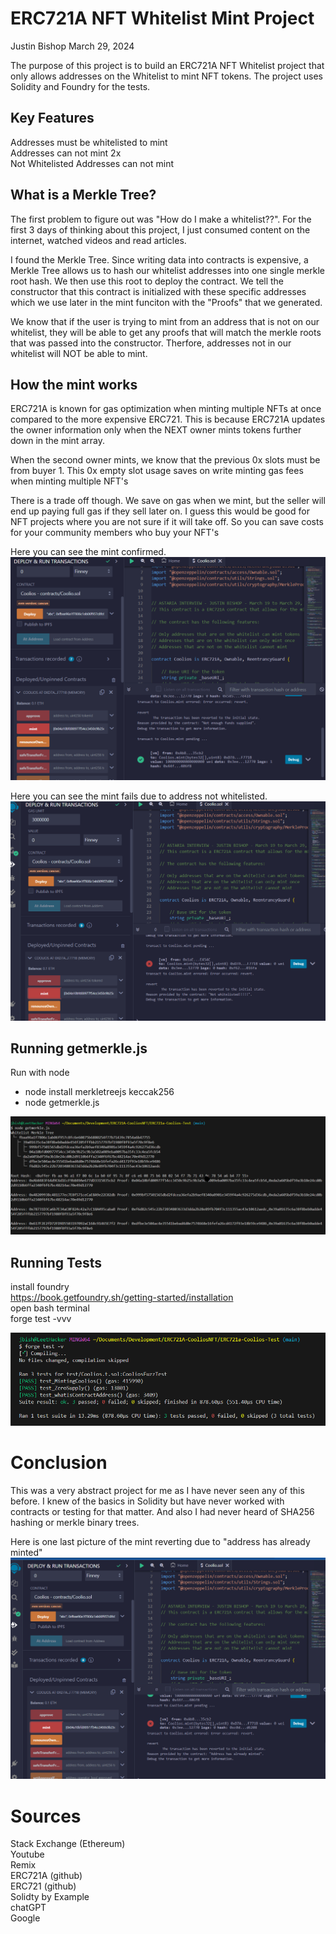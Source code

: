 # ERC721A NFT Whitelist Mint Project
Justin Bishop
March 29, 2024

The purpose of this project is to build an ERC721A NFT Whitelist project that only allows addresses on the Whitelist to mint NFT tokens. The project uses Solidity and Foundry for the tests.

## Key Features
Addresses must be whitelisted to mint  
Addresses can not mint 2x  
Not Whitelisted Addresses can not mint  

## What is a Merkle Tree?  
The first problem to figure out was "How do I make a whitelist??". For the first 3 days of thinking about this project, I just consumed content on the internet, watched videos and read articles.

I found the Merkle Tree. Since writing data into contracts is expensive, a Merkle Tree allows us to hash our whitelist addresses into one single merkle root hash. We then use this root to deploy the contract. We tell the constructor that this contract is initialized with these specific addresses which we use later in the mint funciton with the "Proofs" that we generated.

We know that if the user is trying to mint from an address that is not on our whitelist, they will be able to get any proofs that will match the merkle roots that was passed into the constructor. Therfore, addresses not in our whitelist will NOT be able to mint.

## How the mint works
ERC721A is known for gas optimization when minting multiple NFTs at once compared to the more expensive ERC721. This is because ERC721A updates the owner information only when the NEXT owner mints tokens further down in the mint array.

When the second owner mints, we know that the previous 0x slots must be from buyer 1. This 0x empty slot usage saves on write minting gas fees when minting multiple NFT's

There is a trade off though. We save on gas when we mint, but the seller will end up paying full gas if they sell later on. I guess this would be good for NFT projects where you are not sure if it will take off. So you can save costs for your community members who buy your NFT's

Here you can see the mint confirmed.  
![Mint confirm](pictures/mint-confirm.png)

Here you can see the mint fails due to address not whitelisted.
![Mint confirm](pictures/mint-notwhitelisted-deny.png)

## Running getmerkle.js
Run with node
- node install merkletreejs keccak256
- node getmerkle.js

![Merkle proofs](pictures/merkle.png)


## Running Tests
install foundry  
https://book.getfoundry.sh/getting-started/installation  
open bash terminal  
forge test -vvv  

![tests passing](pictures/tests-passing.png)

# Conclusion
This was a very abstract project for me as I have never seen any of this before. I knew of the basics in Solidity but have never worked with contracts or testing for that matter. And also I had never heard of SHA256 hashing or merkle binary trees.


Here is one last picture of the mint reverting due to "address has already minted"  
![Merkle proofs](pictures/min2x-deny.png)

# Sources
Stack Exchange (Ethereum)  
Youtube  
Remix  
ERC721A (github)  
ERC721 (github)  
Solidty by Example  
chatGPT  
Google
